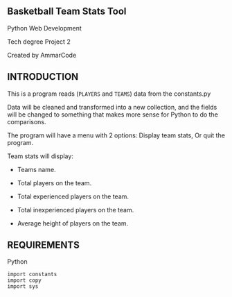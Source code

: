 Basketball Team Stats Tool
--------------------------
Python Web Development

Tech degree Project 2

Created by AmmarCode

INTRODUCTION
------------

This is a program reads (`PLAYERS` and `TEAMS`) data from the constants.py  

Data will be cleaned and transformed into a new collection, 
and the fields will be changed to something that makes more sense for Python to do the comparisons.

The program will have a menu with 2 options: Display team stats, Or quit the program.

Team stats will display:

* Teams name.

* Total players on the team.

* Total experienced players on the team.

* Total inexperienced players on the team.

* Average height of players on the team.


REQUIREMENTS
------------
Python
```
import constants
import copy
import sys
```
